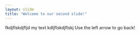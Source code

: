 ```yaml
---
layout: slide
title: "Welcome to our second slide!"
---
```

fkdjflskdjfljd my text kdljflskdjflskj
Use the left arrow to go back!
